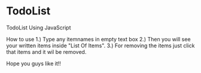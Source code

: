 # TodoList
TodoList Using JavaScript

How to use
1.) Type any itemnames in  empty text box
2.) Then you will see your written items inside "List Of Items".
3.) For removing the items just click that items and it wil be removed.


Hope you guys like it!!
